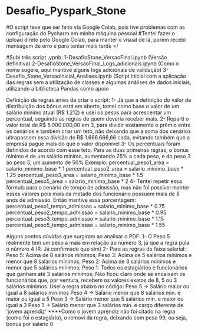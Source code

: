 # Desafio_Pyspark_Stone

#O script teve que ser feito via Google Colab, pois tive problemas com as configuração do Pycharm em minha máquina pessoal
#Tentei fazer o upload direto pelo Google Colab, para manter o visual de lá, porém recebi mensagem de erro e para tentar mais tarde =/

#Subi três script .ypnb:
1-DesafioStone_VersaoFinal.ipynb (Versão definitiva)
2-DesafioStone_VersaoFinal_Logs_adicionais.ipynb (Como o nome sugere, aqui mantive alguns logs adicionais de validação)
3-Desafio_Stone_VersaoInicial_Analises.ipynb (Script inicial com a aplicação das regras sem a utilização de classes e algumas análises de dados iniciais, utilizando a biblioteca Pandas como apoio

Definição de regras antes de criar o script:
1- Já que a definição do valor de distribuição dos bônus está em aberto, tomei como base o valor de um salário mínimo atual (R$ 1.212) e usei os pesos para acrescentar um percentual, seguindo as regras de quem deveria receber mais.
2- Reparti o valor total de R$ 5.000.000,00 em 3, para dividir exatamente o prêmio entre os cenários e também criar um teto, não deixando que a soma dos cenários ultrapassem essa divisão de R$ 1.666.666,66 cada, evitando também que a empresa pague mais do que o valor disponível
3- Os percentuais foram definidos de acordo com esse teto. Para as duas primeiras regras, o bonus mínimo é de um salário mínimo, aumentando 25% a cada peso, e do peso 3 ao peso 5, um aumento de 50%
Exemplo:
  percentual_peso1_area = salario_minimo_base * 1
  percentual_peso2_area = salario_minimo_base * 1.25
  percentual_peso3_area = salario_minimo_base * 1.5
  percentual_peso5_area = salario_minimo_base * 2
4- Tentei repetir essa fórmula para o cenário de tempo de admissão, mas não foi possível manter esses valores pois mais da metade dos funcionário possuem mais de 8 anos de admissão. Então mantive essa porcentagem:
  percentual_peso1_tempo_admissao = salario_minimo_base * 0.75
  percentual_peso2_tempo_admissao = salario_minimo_base * 0.95
  percentual_peso3_tempo_admissao = salario_minimo_base * 1.15
  percentual_peso5_tempo_admissao = salario_minimo_base * 1.55 
 

Alguns pontos dúvidas que surgiram ao analisar o PDF:
1- O Peso 5 realmente tem um peso a mais em relação ao número 3, já que a regra pula o número 4 (R: Já confirmado que sim)
2- Para as regras de faixa salarial:
    Peso 5: Acima de 8 salários mínimos;
    Peso 3: Acima de 5 salários mínimos e menor que 8 salários mínimos;
    Peso 2: Acima de 3 salários mínimos e menor que 5 salários mínimos;
    Peso 1: Todos os estagiários e funcionários que ganham até 3 salários mínimos;
Não ficou claro onde se encaixam os funcionários que, por ventura, recebem os valores exatos de 8, 5 ou 3 salários mínimos. Usei a regra abaixo no código:
    Peso 5 -> Salário maior ou igual a 8 salários mínimos
    Peso 4 -> Salário menor que 8 salários min. e maior ou igual a 5
    Peso 3 -> Salário menor que 5 salários min. e maior ou igual a 3
    Peso 1 -> Salário menor que 3 salários min. e cargo diferente de 'jovem aprendiz'
    ****Como o jovem aprendiz não foi citado na regra (como foi o estagiário), o removi da regra, deixando com peso 99, ou seja, bonus por salario 0
    
    

